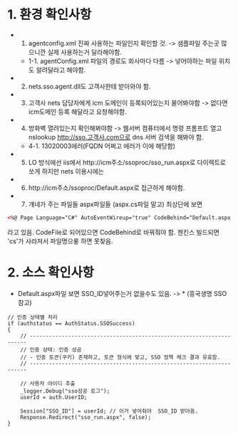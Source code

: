 # 1. 환경 확인사항
* 1. agentconfig.xml 진짜 사용하는 파일인지 확인할 것. -> 샘플파일 주는곳 많으니깐 실제 사용하는거 달라해야함.
  * 1-1. agentConfig.xml 파일의 경로도 회사마다 다름 -> 넣어야하는 파일 위치도 알려달라고 해야함.
* 2. nets.sso.agent.dll도 고객사한테 받아와야 함.
* 3. 고객사 nets 담당자에게 icm 도메인이 등록되어있는지 물어봐야함 -> 없다면 icm도메인 등록 해달라고 요청해야함.
* 4. 방화벽 열려있는지 확인해봐야함 -> 웹서버 컴퓨터에서 명령 프롬프트 열고 nslookup http://sso.고객사.com으로 dns 서버 검색을 해봐야 함.
  * 4-1. 13020003에러(FQDN 어쩌고 에러가 이에 해당함)
* 5. LO 방식에선 iis에서 http://icm주소/ssoproc/sso_run.aspx로 다이렉트로 쏘게 하지만 nets 이용시에는
* 6. http://icm주소/ssoproc/Default.aspx로 접근하게 해야함.
* 7. 걔네가 주는 파일들 aspx파일들  (aspx.cs파일 말고) 최상단에 보면

```html
<%@ Page Language="C#" AutoEventWireup="true" CodeBehind="Default.aspx.cs" Inherits="_Default" %>
```
라고 있음. CodeFile로 되어있으면 CodeBehind로 바꿔줘야 함. 젠킨스 빌드되면 'cs'가 사라져서 파일명으롷 하면 못찾음.

# 2. 소스 확인사항
* Default.aspx파일 보면 SSO_ID넣어주는거 없을수도 있음. -> * (흥국생명 SSO 참고)
```
// 인증 상태별 처리
if (authstatus == AuthStatus.SSOSuccess)
{
    // ---------------------------------------------------------------------
    // 인증 상태: 인증 성공
    // - 인증 토큰(쿠키) 존재하고, 토큰 형식에 맞고, SSO 정책 체크 결과 유효함.
    // ---------------------------------------------------------------------

    // 사용자 아이디 추출
    _logger.Debug("sso성공 로그");
    userId = auth.UserID;

    Session["SSO_ID"] = userId; // 이거 넣어줘야  SSO_ID 받아옴.
    Response.Redirect("sso_run.aspx", false);
}
```
